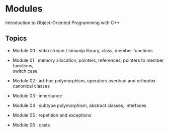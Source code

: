# Modules
Introduction to Object-Oriented Programming with C++

## Topics
- Module 00 :  stdio stream / iomanip library, class, member functions

- Module 01 :  memory allocation, pointers, references, pointers to member functions,  
switch case

- Module 02 :  ad-hoc polymorphism, operators overload and orthodox canonical classes

- Module 03 :  inheritance

- Module 04 :  subtype polymorphism, abstract classes, interfaces

- Module 05 :  repetition and exceptions

- Module 06 :  casts
